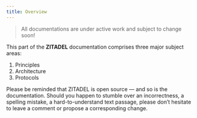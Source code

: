 ```yaml
---
title: Overview
---
```


> All documentations are under active work and subject to change soon!

This part of the **ZITADEL** documentation comprises three major subject areas:

1. Principles
2. Architecture
3. Protocols

Please be reminded that ZITADEL is open source — and so is the documentation. Should you happen to stumble over an incorrectness, a spelling mistake, a hard-to-understand text passage, please don’t hesitate to leave a comment or propose a corresponding change.
